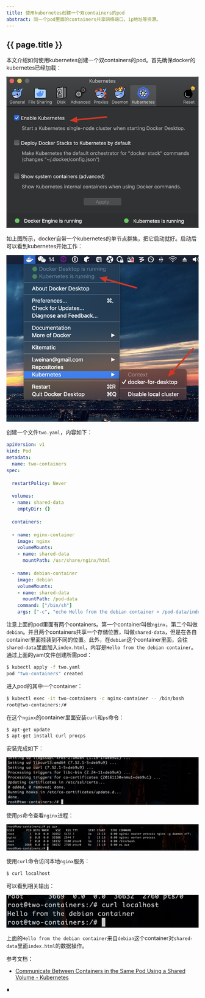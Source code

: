 ```yaml
---
title: 使用kubernetes创建一个双containers的pod
abstract: 同一个pod里面的containers共享网络端口，ip地址等资源。
---
```


## {{ page.title }}

本文介绍如何使用kubernetes创建一个双containers的pod。首先确保docker的kubernetes已经加载：

![](https://raw.githubusercontent.com/liweinan/blogpic2019/master/data/apr18/192C4A38-1826-4B99-98DE-BE97A20C8C24.png)

如上图所示，docker自带一个kubernetes的单节点群集，把它启动就好。启动后可以看到kubernetes开始工作：

![](https://raw.githubusercontent.com/liweinan/blogpic2019/master/data/apr18/A01AEF98-0531-41FD-BB45-F88C8B7BD9DE.png)

创建一个文件`two.yaml`，内容如下：

```yaml
apiVersion: v1
kind: Pod
metadata:
  name: two-containers
spec:

  restartPolicy: Never

  volumes:
  - name: shared-data
    emptyDir: {}

  containers:

  - name: nginx-container
    image: nginx
    volumeMounts:
    - name: shared-data
      mountPath: /usr/share/nginx/html

  - name: debian-container
    image: debian
    volumeMounts:
    - name: shared-data
      mountPath: /pod-data
    command: ["/bin/sh"]
    args: ["-c", "echo Hello from the debian container > /pod-data/index.html"]
```

注意上面的pod里面有两个containers。第一个container叫做`nginx`，第二个叫做`debian`。并且两个containers共享一个存储位置，叫做`shared-data`，但是在各自container里面挂装到不同的位置。此外，在`debian`这个container里面，会往`shared-data`里面加入`index.html`，内容是`Hello from the debian container`。通过上面的yaml文件创建所需pod：

```bash
$ kubectl apply -f two.yaml
pod "two-containers" created
```

进入pod的其中一个container：

```bash
$ kubectl exec -it two-containers -c nginx-container -- /bin/bash
root@two-containers:/#
```

在这个`nginx`的container里面安装`curl`和`ps`命令：

```bash
$ apt-get update
$ apt-get install curl procps
```

安装完成如下：

![](https://raw.githubusercontent.com/liweinan/blogpic2019/master/data/apr18/4368D9EE-5058-4D7C-B28E-6F7A7A0CF985.png)

使用`ps`命令查看`nginx`进程：

![](https://raw.githubusercontent.com/liweinan/blogpic2019/master/data/apr18/BEE53876-08E4-4218-B488-05E258DCE028.png)

使用`curl`命令访问本地`nginx`服务：

```bash
$ curl localhost
```

可以看到相关输出：

![](https://raw.githubusercontent.com/liweinan/blogpic2019/master/data/apr18/DB5D5AD9-1FA8-4E86-85D4-9511E3F2C235.png)

上面的`Hello from the debian container`来自`debian`这个container对`shared-data`里面`index.html`的数据操作。

参考文档：

- [Communicate Between Containers in the Same Pod Using a Shared Volume - Kubernetes](https://kubernetes.io/docs/tasks/access-application-cluster/communicate-containers-same-pod-shared-volume/)

∎
